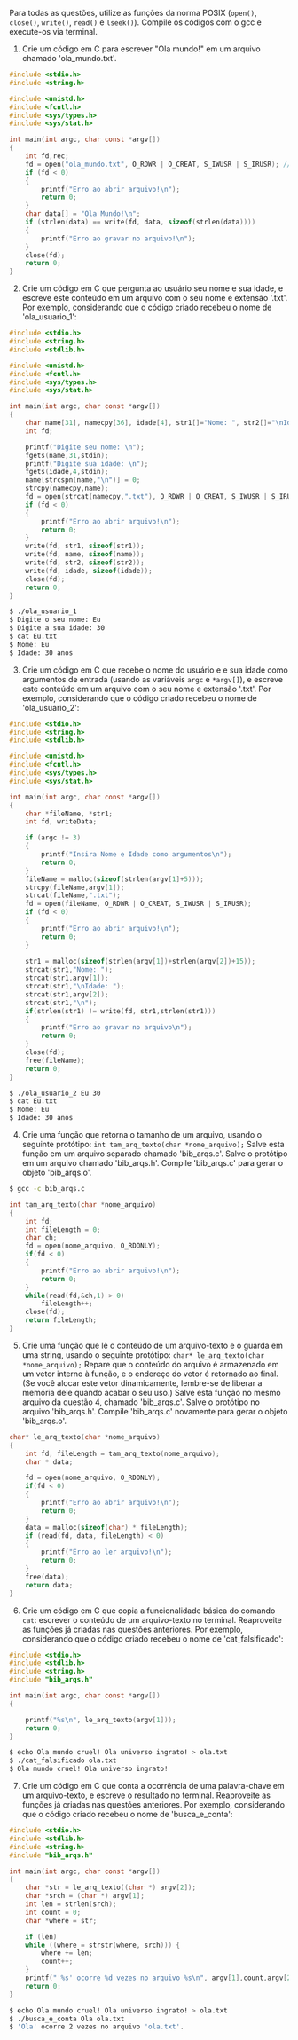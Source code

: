 Para todas as questões, utilize as funções da norma POSIX (`open()`, `close()`, `write()`, `read()` e `lseek()`). Compile os códigos com o gcc e execute-os via terminal.

1. Crie um código em C para escrever "Ola mundo!" em um arquivo chamado 'ola_mundo.txt'.

```c
#include <stdio.h>
#include <string.h>

#include <unistd.h>
#include <fcntl.h>
#include <sys/types.h>
#include <sys/stat.h>

int main(int argc, char const *argv[])
{
	int fd,rec;
	fd = open("ola_mundo.txt", O_RDWR | O_CREAT, S_IWUSR | S_IRUSR); // r/w | create file, chmod to r/w 
	if (fd < 0)
	{
		printf("Erro ao abrir arquivo!\n");
		return 0;
	}
	char data[] = "Ola Mundo!\n";
	if (strlen(data) == write(fd, data, sizeof(strlen(data))))
	{
		printf("Erro ao gravar no arquivo!\n");
	}
	close(fd);
	return 0;
}
```

2. Crie um código em C que pergunta ao usuário seu nome e sua idade, e escreve este conteúdo em um arquivo com o seu nome e extensão '.txt'. Por exemplo, considerando que o código criado recebeu o nome de 'ola_usuario_1':

```c
#include <stdio.h>
#include <string.h>
#include <stdlib.h>

#include <unistd.h>
#include <fcntl.h>
#include <sys/types.h>
#include <sys/stat.h>

int main(int argc, char const *argv[])
{
	char name[31], namecpy[36], idade[4], str1[]="Nome: ", str2[]="\nIdade: ";
	int fd;

	printf("Digite seu nome: \n");
	fgets(name,31,stdin);
	printf("Digite sua idade: \n");
	fgets(idade,4,stdin);
	name[strcspn(name,"\n")] = 0;
	strcpy(namecpy,name);
	fd = open(strcat(namecpy,".txt"), O_RDWR | O_CREAT, S_IWUSR | S_IRUSR);
	if (fd < 0)
	{
		printf("Erro ao abrir arquivo!\n");
		return 0;
	}
	write(fd, str1, sizeof(str1));
	write(fd, name, sizeof(name));
	write(fd, str2, sizeof(str2));
	write(fd, idade, sizeof(idade));
	close(fd);
	return 0;
}
```

```bash
$ ./ola_usuario_1
$ Digite o seu nome: Eu
$ Digite a sua idade: 30
$ cat Eu.txt
$ Nome: Eu
$ Idade: 30 anos
```

3. Crie um código em C que recebe o nome do usuário e e sua idade como argumentos de entrada (usando as variáveis `argc` e `*argv[]`), e escreve este conteúdo em um arquivo com o seu nome e extensão '.txt'. Por exemplo, considerando que o código criado recebeu o nome de 'ola_usuario_2':

```c
#include <stdio.h>
#include <string.h>
#include <stdlib.h>

#include <unistd.h>
#include <fcntl.h>
#include <sys/types.h>
#include <sys/stat.h>

int main(int argc, char const *argv[])
{
	char *fileName, *str1;
	int fd, writeData;

	if (argc != 3)
	{
		printf("Insira Nome e Idade como argumentos\n");
		return 0;
	}
	fileName = malloc(sizeof(strlen(argv[1]+5)));
	strcpy(fileName,argv[1]);
	strcat(fileName,".txt");
	fd = open(fileName, O_RDWR | O_CREAT, S_IWUSR | S_IRUSR);
	if (fd < 0)
	{
		printf("Erro ao abrir arquivo!\n");
		return 0;
	}
	
	str1 = malloc(sizeof(strlen(argv[1])+strlen(argv[2])+15));
	strcat(str1,"Nome: ");
	strcat(str1,argv[1]);
	strcat(str1,"\nIdade: ");
	strcat(str1,argv[2]);
	strcat(str1,"\n");
	if(strlen(str1) != write(fd, str1,strlen(str1)))
	{
		printf("Erro ao gravar no arquivo\n");
		return 0;
	}
	close(fd);
	free(fileName);
	return 0;
}
```

```bash
$ ./ola_usuario_2 Eu 30
$ cat Eu.txt
$ Nome: Eu
$ Idade: 30 anos
```

4. Crie uma função que retorna o tamanho de um arquivo, usando o seguinte protótipo: `int tam_arq_texto(char *nome_arquivo);` Salve esta função em um arquivo separado chamado 'bib_arqs.c'. Salve o protótipo em um arquivo chamado 'bib_arqs.h'. Compile 'bib_arqs.c' para gerar o objeto 'bib_arqs.o'.

```bash
$ gcc -c bib_arqs.c
```

```c
int tam_arq_texto(char *nome_arquivo)
{
	int fd;
	int fileLength = 0;
	char ch;
	fd = open(nome_arquivo, O_RDONLY);
	if(fd < 0)
	{
		printf("Erro ao abrir arquivo!\n");
		return 0;
	}
	while(read(fd,&ch,1) > 0)
		fileLength++;
	close(fd);
	return fileLength;
}
```

5. Crie uma função que lê o conteúdo de um arquivo-texto e o guarda em uma string, usando o seguinte protótipo: `char* le_arq_texto(char *nome_arquivo);` Repare que o conteúdo do arquivo é armazenado em um vetor interno à função, e o endereço do vetor é retornado ao final. (Se você alocar este vetor dinamicamente, lembre-se de liberar a memória dele quando acabar o seu uso.) Salve esta função no mesmo arquivo da questão 4, chamado 'bib_arqs.c'. Salve o protótipo no arquivo 'bib_arqs.h'. Compile 'bib_arqs.c' novamente para gerar o objeto 'bib_arqs.o'.

```c
char* le_arq_texto(char *nome_arquivo)
{
	int fd, fileLength = tam_arq_texto(nome_arquivo);
	char * data;

	fd = open(nome_arquivo, O_RDONLY);
	if(fd < 0)
	{
		printf("Erro ao abrir arquivo!\n");
		return 0;
	}
	data = malloc(sizeof(char) * fileLength);
	if (read(fd, data, fileLength) < 0)
	{
		printf("Erro ao ler arquivo!\n");
		return 0;
	}
	free(data);
	return data;
}
```

6. Crie um código em C que copia a funcionalidade básica do comando `cat`: escrever o conteúdo de um arquivo-texto no terminal. Reaproveite as funções já criadas nas questões anteriores. Por exemplo, considerando que o código criado recebeu o nome de 'cat_falsificado':

```c
#include <stdio.h>
#include <stdlib.h>
#include <string.h>
#include "bib_arqs.h"

int main(int argc, char const *argv[])
{

	printf("%s\n", le_arq_texto(argv[1]));
	return 0;
}
```

```bash
$ echo Ola mundo cruel! Ola universo ingrato! > ola.txt
$ ./cat_falsificado ola.txt
$ Ola mundo cruel! Ola universo ingrato!
```

7. Crie um código em C que conta a ocorrência de uma palavra-chave em um arquivo-texto, e escreve o resultado no terminal. Reaproveite as funções já criadas nas questões anteriores. Por exemplo, considerando que o código criado recebeu o nome de 'busca_e_conta':

```c
#include <stdio.h>
#include <stdlib.h>
#include <string.h>
#include "bib_arqs.h"

int main(int argc, char const *argv[])
{
	char *str = le_arq_texto((char *) argv[2]);
	char *srch = (char *) argv[1];
	int len = strlen(srch);
	int count = 0;
	char *where = str;

	if (len)
    while ((where = strstr(where, srch))) {
        where += len;
        count++;
    }
    printf("'%s' ocorre %d vezes no arquivo %s\n", argv[1],count,argv[2]);
	return 0;
}
```

```bash
$ echo Ola mundo cruel! Ola universo ingrato! > ola.txt
$ ./busca_e_conta Ola ola.txt
$ 'Ola' ocorre 2 vezes no arquivo 'ola.txt'.
```


